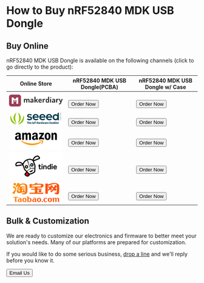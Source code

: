 # How to Buy nRF52840 MDK USB Dongle

## Buy Online

nRF52840 MDK USB Dongle is available on the following channels (click to go directly to the product):

| **Online Store** | **nRF52840 MDK USB Dongle(PCBA)** | **nRF52840 MDK USB Dongle w/ Case** |
| ------------ | ------------ | --------------- |
| [![makerdiary store](images/makerdiary-store-logo.png)](https://store.makerdiary.com) | <br/><a href="https://store.makerdiary.com/products/nrf52840-mdk-usb-dongle"><button data-md-color-primary="red-bud">Order Now</button></a> | <br/><a href="https://store.makerdiary.com/products/nrf52840-mdk-usb-dongle-w-case"><button data-md-color-primary="red-bud">Order Now</button></a> |
| [![SeeedStudio](images/seeed_logo_2018_horizontal.png)](https://www.seeedstudio.com/nRF52840-MDK-USB-Dongle-p-3184.html) | <br/><a href="https://www.seeedstudio.com/nRF52840-MDK-USB-Dongle-p-3184.html"><button data-md-color-primary="red-bud">Order Now</button></a> | <br/><a href="https://www.seeedstudio.com/nRF52840-MDK-USB-Dongle-w-Case-p-4094.html"><button data-md-color-primary="red-bud">Order Now</button></a> |
| [![Amazon](images/amazon_logo.png)](https://www.amazon.com/gp/product/B07MJ12XLG) | <br/><a href="https://www.amazon.com/gp/product/B07MJ12XLG"><button data-md-color-primary="red-bud">Order Now</button></a> | <br/><a href="https://www.amazon.com/GeeekPi-nRF52840-MDK-Dongle-Case/dp/B07TSJHTSY"><button data-md-color-primary="red-bud">Order Now</button></a> |
| [![Tindie](images/tindie-logo.png)](https://www.tindie.com/stores/Zelin/) | <br/><a href="https://www.tindie.com/products/14856/"><button data-md-color-primary="red-bud">Order Now</button></a> | <br/><a href="https://www.tindie.com/products/17394/"><button data-md-color-primary="red-bud">Order Now</button></a> |
| [![Taobao](images/taobao-logo.png)](https://zaowubang.taobao.com) | <br/><a href="https://item.taobao.com/item.htm?spm=a1z10.1-c-s.w4004-18605444714.2.40a7796cfSeI5n&id=578378054977"><button data-md-color-primary="red-bud">Order Now</button></a> | <br/><a href="https://item.taobao.com/item.htm?spm=a1z10.1-c-s.w4004-18605444714.4.40a7796cfSeI5n&id=597968842403"><button data-md-color-primary="red-bud">Order Now</button></a> |

## Bulk & Customization

We are ready to customize our electronics and firmware to better meet your solution's needs. Many of our platforms are prepared for customization.

If you would like to do some serious business, [drop a line](mailto:zelin@makerdiary.com) and we'll reply before you know it.

<a href="mailto:zelin@makerdiary.com"><button data-md-color-primary="red-bud"><i class="fa fa-envelope"></i> Email Us</button></a>